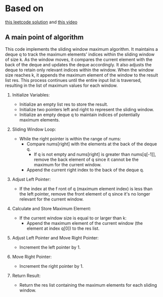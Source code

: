 # Based on

[this leetcode solution](https://leetcode.com/problems/sliding-window-maximum/solutions/3915747/video-ex-amazon-explains-a-solution-with-python-javascript-java-and-c/)
and
[this video](http://www.youtube.com/channel/UC9RMNwYTL3SXCP6ShLWVFww?sub_confirmation=1)

## A main point of algorithm

This code implements the sliding window maximum algorithm. It maintains a deque q to track the maximum elements' indices within the sliding window of size k. As the window moves, it compares the current element with the back of the deque and updates the deque accordingly. It also adjusts the deque to retain only relevant indices within the window. When the window size reaches k, it appends the maximum element of the window to the result list res. This process continues until the entire input list is traversed, resulting in the list of maximum values for each window.

1. Initialize Variables:
   - Initialize an empty list res to store the result.
   - Initialize two pointers left and right to represent the sliding window.
   - Initialize an empty deque q to maintain indices of potentially maximum elements.

2. Sliding Window Loop:
   - While the right pointer is within the range of nums:
     - Compare nums[right] with the elements at the back of the deque q.
       - If q is not empty and nums[right] is greater than nums[q[-1]], remove the back element of q since it cannot be the maximum for the current window.
     - Append the current right index to the back of the deque q.

3. Adjust Left Pointer:
   - If the index at the f ront of q (maximum element index) is less than the left pointer, remove the front element of q since it's no longer relevant for the current window.

4. Calculate and Store Maximum Element:
   - If the current window size is equal to or larger than k:
     - Append the maximum element of the current window (the element at index q[0]) to the res list.

5. Adjust Left Pointer and Move Right Pointer:
   - Increment the left pointer by 1.

6. Move Right Pointer:
   - Increment the right pointer by 1.

7. Return Result:
   - Return the res list containing the maximum elements for each sliding window.
